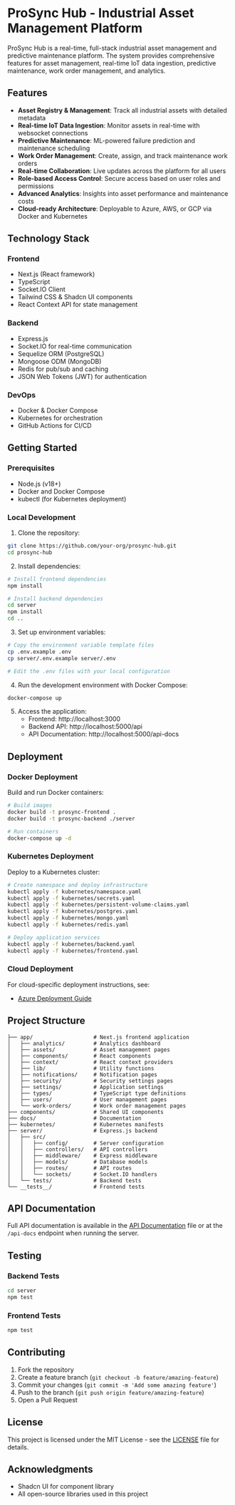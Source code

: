 # ProSync Hub - Industrial Asset Management Platform

ProSync Hub is a real-time, full-stack industrial asset management and predictive maintenance platform. The system provides comprehensive features for asset management, real-time IoT data ingestion, predictive maintenance, work order management, and analytics.

## Features

- **Asset Registry & Management**: Track all industrial assets with detailed metadata
- **Real-time IoT Data Ingestion**: Monitor assets in real-time with websocket connections
- **Predictive Maintenance**: ML-powered failure prediction and maintenance scheduling
- **Work Order Management**: Create, assign, and track maintenance work orders
- **Real-time Collaboration**: Live updates across the platform for all users
- **Role-based Access Control**: Secure access based on user roles and permissions
- **Advanced Analytics**: Insights into asset performance and maintenance costs
- **Cloud-ready Architecture**: Deployable to Azure, AWS, or GCP via Docker and Kubernetes

## Technology Stack

### Frontend
- Next.js (React framework)
- TypeScript
- Socket.IO Client
- Tailwind CSS & Shadcn UI components
- React Context API for state management

### Backend
- Express.js
- Socket.IO for real-time communication
- Sequelize ORM (PostgreSQL)
- Mongoose ODM (MongoDB)
- Redis for pub/sub and caching
- JSON Web Tokens (JWT) for authentication

### DevOps
- Docker & Docker Compose
- Kubernetes for orchestration
- GitHub Actions for CI/CD

## Getting Started

### Prerequisites
- Node.js (v18+)
- Docker and Docker Compose
- kubectl (for Kubernetes deployment)

### Local Development

1. Clone the repository:
```bash
git clone https://github.com/your-org/prosync-hub.git
cd prosync-hub
```

2. Install dependencies:
```bash
# Install frontend dependencies
npm install

# Install backend dependencies
cd server
npm install
cd ..
```

3. Set up environment variables:
```bash
# Copy the environment variable template files
cp .env.example .env
cp server/.env.example server/.env

# Edit the .env files with your local configuration
```

4. Run the development environment with Docker Compose:
```bash
docker-compose up
```

5. Access the application:
   - Frontend: http://localhost:3000
   - Backend API: http://localhost:5000/api
   - API Documentation: http://localhost:5000/api-docs

## Deployment

### Docker Deployment
Build and run Docker containers:
```bash
# Build images
docker build -t prosync-frontend .
docker build -t prosync-backend ./server

# Run containers
docker-compose up -d
```

### Kubernetes Deployment
Deploy to a Kubernetes cluster:
```bash
# Create namespace and deploy infrastructure
kubectl apply -f kubernetes/namespace.yaml
kubectl apply -f kubernetes/secrets.yaml
kubectl apply -f kubernetes/persistent-volume-claims.yaml
kubectl apply -f kubernetes/postgres.yaml
kubectl apply -f kubernetes/mongo.yaml
kubectl apply -f kubernetes/redis.yaml

# Deploy application services
kubectl apply -f kubernetes/backend.yaml
kubectl apply -f kubernetes/frontend.yaml
```

### Cloud Deployment

For cloud-specific deployment instructions, see:
- [Azure Deployment Guide](docs/azure-deployment.md)

## Project Structure

```
├── app/                   # Next.js frontend application
│   ├── analytics/         # Analytics dashboard
│   ├── assets/            # Asset management pages
│   ├── components/        # React components
│   ├── context/           # React context providers
│   ├── lib/               # Utility functions
│   ├── notifications/     # Notification pages
│   ├── security/          # Security settings pages
│   ├── settings/          # Application settings
│   ├── types/             # TypeScript type definitions
│   ├── users/             # User management pages
│   └── work-orders/       # Work order management pages
├── components/            # Shared UI components
├── docs/                  # Documentation
├── kubernetes/            # Kubernetes manifests
├── server/                # Express.js backend
│   ├── src/
│   │   ├── config/        # Server configuration
│   │   ├── controllers/   # API controllers
│   │   ├── middleware/    # Express middleware
│   │   ├── models/        # Database models
│   │   ├── routes/        # API routes
│   │   └── sockets/       # Socket.IO handlers
│   └── tests/             # Backend tests
└── __tests__/             # Frontend tests
```

## API Documentation

Full API documentation is available in the [API Documentation](docs/api-docs.md) file or at the `/api-docs` endpoint when running the server.

## Testing

### Backend Tests
```bash
cd server
npm test
```

### Frontend Tests
```bash
npm test
```

## Contributing

1. Fork the repository
2. Create a feature branch (`git checkout -b feature/amazing-feature`)
3. Commit your changes (`git commit -m 'Add some amazing feature'`)
4. Push to the branch (`git push origin feature/amazing-feature`)
5. Open a Pull Request

## License

This project is licensed under the MIT License - see the [LICENSE](LICENSE) file for details.

## Acknowledgments

- Shadcn UI for component library
- All open-source libraries used in this project
